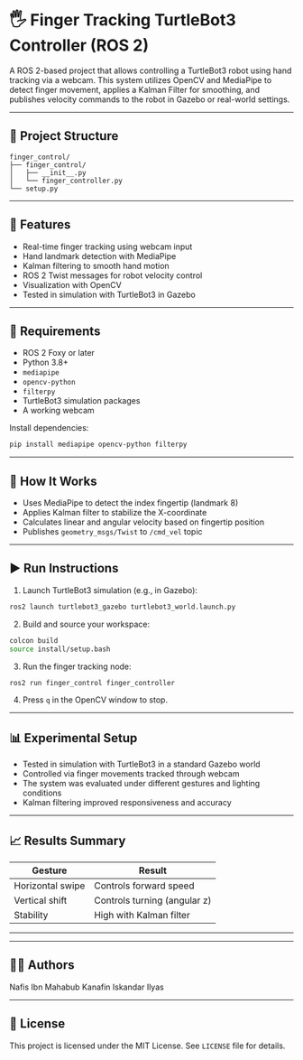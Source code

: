 # 🖐️ Finger Tracking TurtleBot3 Controller (ROS 2)

A ROS 2-based project that allows controlling a TurtleBot3 robot using hand tracking via a webcam. This system utilizes OpenCV and MediaPipe to detect finger movement, applies a Kalman Filter for smoothing, and publishes velocity commands to the robot in Gazebo or real-world settings.

---

## 📁 Project Structure

```
finger_control/
├── finger_control/
│   ├── __init__.py
│   └── finger_controller.py
└── setup.py
```

---

## 🚀 Features

- Real-time finger tracking using webcam input
- Hand landmark detection with MediaPipe
- Kalman filtering to smooth hand motion
- ROS 2 Twist messages for robot velocity control
- Visualization with OpenCV
- Tested in simulation with TurtleBot3 in Gazebo

---

## 🔧 Requirements

- ROS 2 Foxy or later
- Python 3.8+
- `mediapipe`
- `opencv-python`
- `filterpy`
- TurtleBot3 simulation packages
- A working webcam

Install dependencies:
```bash
pip install mediapipe opencv-python filterpy
```

---

## 🧠 How It Works

- Uses MediaPipe to detect the index fingertip (landmark 8)
- Applies Kalman filter to stabilize the X-coordinate
- Calculates linear and angular velocity based on fingertip position
- Publishes `geometry_msgs/Twist` to `/cmd_vel` topic

---

## ▶️ Run Instructions

1. Launch TurtleBot3 simulation (e.g., in Gazebo):
```bash
ros2 launch turtlebot3_gazebo turtlebot3_world.launch.py
```

2. Build and source your workspace:
```bash
colcon build
source install/setup.bash
```

3. Run the finger tracking node:
```bash
ros2 run finger_control finger_controller
```

4. Press `q` in the OpenCV window to stop.

---

## 📊 Experimental Setup

- Tested in simulation with TurtleBot3 in a standard Gazebo world
- Controlled via finger movements tracked through webcam
- The system was evaluated under different gestures and lighting conditions
- Kalman filtering improved responsiveness and accuracy

---

## 📈 Results Summary

| Gesture         | Result                         |
|----------------|--------------------------------|
| Horizontal swipe | Controls forward speed       |
| Vertical shift   | Controls turning (angular z) |
| Stability        | High with Kalman filter      |

---

---

## 🧑‍💻 Authors

Nafis Ibn Mahabub
Kanafin Iskandar
Ilyas

---

## 📝 License

This project is licensed under the MIT License. See `LICENSE` file for details.

